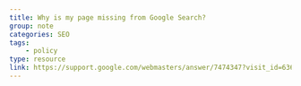 ```yaml
---
title: Why is my page missing from Google Search?
group: note
categories: SEO
tags:
    - policy
type: resource
link: https://support.google.com/webmasters/answer/7474347?visit_id=636749115878972356-3023123139&rd=1
---
```

